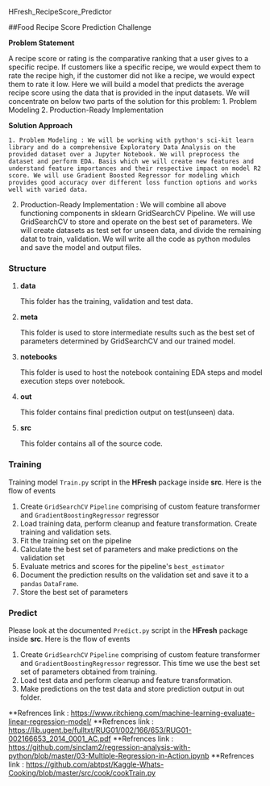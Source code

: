 HFresh_RecipeScore_Predictor


##Food Recipe Score Prediction Challenge

__Problem Statement__

A recipe score or rating is the comparative ranking that a user gives to a specific recipe. If customers like a specific recipe, we would expect them to rate the recipe high, if the customer did not like a recipe, we would expect them to rate it low. Here we will build a model that predicts the average recipe score using the data that is provided in the input datasets. We will concentrate on below two parts of the solution for this problem:
	1. Problem Modeling
	2. Production-Ready Implementation

__Solution Approach__

    1. Problem Modeling : We will be working with python's sci-kit learn library and do a comprehensive Exploratory Data Analysis on the provided dataset over a Jupyter Notebook. We will preprocess the dataset and perform EDA. Basis which we will create new features and understand feature importances and their respective impact on model R2 score. We will use Gradient Boosted Regressor for modeling which provides good accuracy over different loss function options and works well with varied data.
    
   2. Production-Ready Implementation : We will combine all above functioning components in sklearn GridSearchCV Pipeline. We will use GridSearchCV to store and operate on the best set of parameters. We will create datasets as test set for unseen data, and divide the remaining datat to train, validation. 
    We will write all the code as python modules and save the model and output files. 

### Structure

1. **data** 
   
    This folder has the training, validation and test data.

2. **meta**
   
    This folder is used to store intermediate results such as the best set of parameters determined by  GridSearchCV and our trained model. 

3. **notebooks**

    This folder is used to host the notebook containing EDA steps and model execution steps over notebook.

4. **out**

    This folder contains final prediction output on test(unseen) data.  
 
4. **src**

    This folder contains all of the source code.
    
### Training

Training model `Train.py` script in the **HFresh** package inside **src**.
Here is the flow of events

1.  Create `GridSearchCV` `Pipeline` comprising of custom feature transformer and `GradientBoostingRegressor` regressor
2.  Load training data, perform cleanup and feature transformation. Create training and validation sets.
3.  Fit the training set on the pipeline
4.  Calculate the best set of parameters and make predictions on the validation set
5.  Evaluate metrics and scores for the pipeline's `best_estimator`
6.  Document the prediction results on the validation set and save it to a `pandas` `DataFrame`. 
7.  Store the best set of parameters

### Predict
Please look at the documented `Predict.py` script in the **HFresh** package inside **src**.
Here is the flow of events

1. Create `GridSearchCV` `Pipeline` comprising of custom feature transformer and `GradientBoostingRegressor` regressor. This time we use the best set set of parameters obtained from training.
2.  Load test data and perform cleanup and feature transformation. 
3.  Make predictions on the test data and store prediction output in out folder.



**Refrences link : https://www.ritchieng.com/machine-learning-evaluate-linear-regression-model/
**Refrences link : https://lib.ugent.be/fulltxt/RUG01/002/166/653/RUG01-002166653_2014_0001_AC.pdf
**Refrences link : https://github.com/sinclam2/regression-analysis-with-python/blob/master/03-Multiple-Regression-in-Action.ipynb
**Refrences link : https://github.com/abtpst/Kaggle-Whats-Cooking/blob/master/src/cook/cookTrain.py

